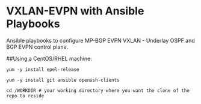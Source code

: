 # VXLAN-EVPN with Ansible Playbooks
Ansible playbooks to configure MP-BGP EVPN VXLAN - Underlay OSPF and BGP EVPN control plane.



##Using a CentOS/RHEL machine:

```
yum -y install epel-release
```

```
yum -y install git ansible openssh-clients
```

```
cd /WORKDIR # your working directory where you want the clone of the repo to reside
```
